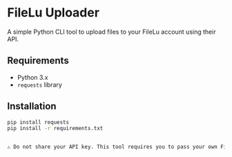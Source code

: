 # FileLu Uploader

A simple Python CLI tool to upload files to your FileLu account using their API.

## Requirements

- Python 3.x
- `requests` library

## Installation

```bash
pip install requests
pip install -r requirements.txt


⚠️ Do not share your API key. This tool requires you to pass your own FileLu API key using the `--api_key` argument.

